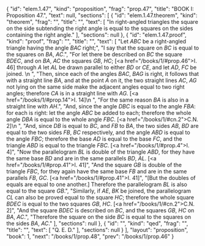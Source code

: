 {
  "id": "elem.1.47",
  "kind": "proposition",
  "frag": "prop.47",
  "title": "BOOK I: Proposition 47.",
  "text": null,
  "sections": [
    {
      "id": "elem.1.47.theorem",
      "kind": "theorem",
      "frag": "",
      "title": "",
      "text": [
        "In right-angled triangles the square on the side subtending the right angle is equal to the squares on the sides containing the right angle."
      ],
      "sections": null
    },
    {
      "id": "elem.1.47.proof",
      "kind": "proof",
      "frag": "",
      "title": "",
      "text": [
        "Let <var>ABC</var> be a right-angled triangle having the angle <var>BAC</var> right;",
        "I say that the square on <var>BC</var> is equal to the squares on <var>BA</var>, <var>AC</var>.",
        "For let there be described on <var>BC</var> the square <var>BDEC</var>, and on <var>BA</var>, <var>AC</var> the squares <var>GB</var>, <var>HC</var>; [<a href=\"/books/1/#prop.46\">I. 46</a>] through <var>A</var> let <var>AL</var> be drawn parallel to either <var>BD</var> or <var>CE</var>, and let <var>AD</var>, <var>FC</var> be joined. \n        ",
        "Then, since each of the angles <var>BAC</var>, <var>BAG</var> is right, it follows that with a straight line <var>BA</var>, and at the point <var>A</var> on it, the two straight lines <var>AC</var>, <var>AG</var> not lying on the same side make the adjacent angles equal to two right angles; therefore <var>CA</var> is in a straight line with <var>AG</var>. [<a href=\"/books/1/#prop.14\">I. 14</a>]\n        ",
        "For the same reason <var>BA</var> is also in a straight line with <var>AH</var>.",
        "And, since the angle <var>DBC</var> is equal to the angle <var>FBA</var>: for each is right: let the angle <var>ABC</var> be added to each; therefore the whole angle <var>DBA</var> is equal to the whole angle <var>FBC</var>. [<a href=\"/books/1/#cn.2\">C.N. 2</a>]\n        ",
        "And, since <var>DB</var> is equal to <var>BC</var>, and <var>FB</var> to <var>BA</var>, the two sides <var>AB</var>, <var>BD</var> are equal to the two sides <var>FB</var>, <var>BC</var> respectively, and the angle <var>ABD</var> is equal to the angle <var>FBC</var>; therefore the base <var>AD</var> is equal to the base <var>FC</var>, and the triangle <var>ABD</var> is equal to the triangle <var>FBC</var>. [<a href=\"/books/1/#prop.4\">I. 4</a>]",
        "Now the parallelogram <var>BL</var> is double of the triangle <var>ABD</var>, for they have the same base <var>BD</var> and are in the same parallels <var>BD</var>, <var>AL</var>. [<a href=\"/books/1/#prop.41\">I. 41</a>]",
        "And the square <var>GB</var> is double of the triangle <var>FBC</var>, for they again have the same base <var>FB</var> and are in the same parallels <var>FB</var>, <var>GC</var>. [<a href=\"/books/1/#prop.41\">I. 41</a>]",
        "[But the doubles of equals are equal to one another.] Therefore the parallelogram <var>BL</var> is also equal to the square <var>GB</var>.",
        "Similarly, if <var>AE</var>, <var>BK</var> be joined, the parallelogram <var>CL</var> can also be proved equal to the square <var>HC</var>; therefore the whole square <var>BDEC</var> is equal to the two squares <var>GB</var>, <var>HC</var>. [<a href=\"/books/1/#cn.2\">C.N. 2</a>]",
        "And the square <var>BDEC</var> is described on <var>BC</var>, and the squares <var>GB</var>, <var>HC</var> on <var>BA</var>, <var>AC</var>.",
        "Therefore the square on the side <var>BC</var> is equal to the squares on the sides <var>BA</var>, <var>AC</var>."
      ],
      "sections": null
    },
    {
      "id": "",
      "kind": "qed",
      "frag": "",
      "title": "",
      "text": [
        "Q. E. D."
      ],
      "sections": null
    }
  ],
  "layout": "proposition",
  "book": 1,
  "next": "/books/1/prop.48",
  "prev": "/books/1/prop.46"
}
